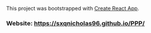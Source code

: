 This project was bootstrapped with [Create React App](https://github.com/facebook/create-react-app).

### Website: https://sxqnicholas96.github.io/PPP/
